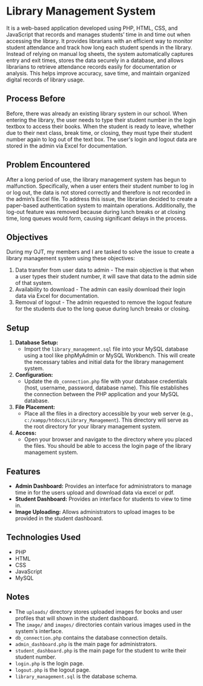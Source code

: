 # Library Management System

It is a web-based application developed using PHP, HTML, CSS, and JavaScript that records and manages students’ time in and time out when accessing the library. It provides librarians with an efficient way to monitor student attendance and track how long each student spends in the library. Instead of relying on manual log sheets, the system automatically captures entry and exit times, stores the data securely in a database, and allows librarians to retrieve attendance records easily for documentation or analysis. This helps improve accuracy, save time, and maintain organized digital records of library usage.

## Process Before

Before, there was already an existing library system in our school. When entering the library, the user needs to type their student number in the login textbox to access their books. When the student is ready to leave, whether due to their next class, break time, or closing, they must type their student number again to log out of the text box. The user's login and logout data are stored in the admin via Excel for documentation.

## Problem Encountered
After a long period of use, the library management system has begun to malfunction. Specifically, when a user enters their student number to log in or log out, the data is not stored correctly and therefore is not recorded in the admin’s Excel file. To address this issue, the librarian decided to create a paper-based authentication system to maintain operations. Additionally, the log-out feature was removed because during lunch breaks or at closing time, long queues would form, causing significant delays in the process.

## Objectives

During my OJT, my members and I are tasked to solve the issue to create a library management system using these objectives:
1. Data transfer from user data to admin - The main objective is that when a user types their student number, it will save that data to the admin side of that system. 
2. Availability to download - The admin can easily download their login data via Excel for documentation.
3. Removal of logout - The admin requested to remove the logout feature for the students due to the long queue during lunch breaks or closing.

## Setup

1.  **Database Setup:**
    - Import the `library_management.sql` file into your MySQL database using a tool like phpMyAdmin or MySQL Workbench. This will create the necessary tables and initial data for the library management system.
2.  **Configuration:**
    - Update the `db_connection.php` file with your database credentials (host, username, password, database name). This file establishes the connection between the PHP application and your MySQL database.
3.  **File Placement:**
    - Place all the files in a directory accessible by your web server (e.g., `c:/xampp/htdocs/Library_Management`). This directory will serve as the root directory for your library management system.
4.  **Access:**
    - Open your browser and navigate to the directory where you placed the files. You should be able to access the login page of the library management system.

## Features

- **Admin Dashboard:** Provides an interface for administrators to manage time in for the users upload and download data via excel or pdf.
- **Student Dashboard:** Provides an interface for students to view to time in.
- **Image Uploading:** Allows administrators to upload images to be provided in the student dashboard.

## Technologies Used

- PHP
- HTML
- CSS
- JavaScript
- MySQL

## Notes

- The `uploads/` directory stores uploaded images for books and user profiles that will shown in the student dashboard.
- The `image/` and `images/` directories contain various images used in the system's interface.
- `db_connection.php` contains the database connection details.
- `admin_dashboard.php` is the main page for administrators.
- `student_dashboard.php` is the main page for the student to write their student number.
- `login.php` is the login page.
- `logout.php` is the logout page.
- `library_management.sql` is the database schema.
